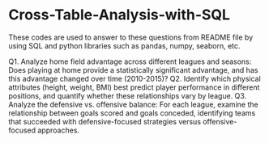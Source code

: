 # Cross-Table-Analysis-with-SQL
These codes are used to answer to these questions from README file by using SQL and python libraries such as pandas, numpy, seaborn, etc.

Q1. Analyze home field advantage across different leagues and seasons: Does playing at home provide
a statistically significant advantage, and has this advantage changed over time (2010-2015)?
Q2. Identify which physical attributes (height, weight, BMI) best predict player performance in
different positions, and quantify whether these relationships vary by league.
Q3. Analyze the defensive vs. offensive balance: For each league, examine the relationship between
goals scored and goals conceded, identifying teams that succeeded with defensive-focused
strategies versus offensive-focused approaches.
